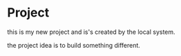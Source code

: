 # Project

this is my new project and is's created by the local system.

the project idea is to build something different.